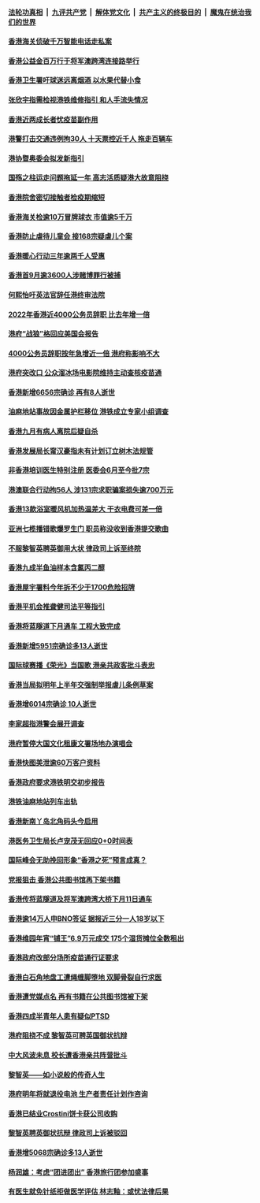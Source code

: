 ####  [法轮功真相](../../../../basic/blob/master/README.md?t=11211402) &nbsp;|&nbsp; [九评共产党](../../../../9ping.md/blob/master/README.md?t=11211402) &nbsp;|&nbsp; [解体党文化](../../../../jtdwh.md/blob/master/README.md?t=11211402)  &nbsp;|&nbsp; [共产主义的终极目的](../../../../gczydzjmd.md/blob/master/README.md?t=11211402) &nbsp;|&nbsp; [魔鬼在统治我们的世界](../../../../mgztzwmdsj.md/blob/master/README.md?t=11211402) 

#### [香港海关侦破千万智能电话走私案](../pages/nsc415/n13869852.md?t=11211402) 

#### [香港公益金百万行于将军澳跨湾连接路举行](../pages/nsc415/n13869848.md?t=11211402) 

#### [香港卫生署吁球迷远离烟酒 以水果代替小食](../pages/nsc415/n13869841.md?t=11211402) 

#### [张欣宇指需检视港铁维修指引 和人手流失情况](../pages/nsc415/n13869837.md?t=11211402) 

#### [香港近两成长者忧疫苗副作用](../pages/nsc415/n13869833.md?t=11211402) 

#### [港警打击交通违例拘30人 十天票控近千人 拖走百辆车](../pages/nsc415/n13869823.md?t=11211402) 

#### [港协暨奥委会拟发新指引](../pages/nsc415/n13869821.md?t=11211402) 

#### [国殇之柱运走问题拖延一年 高志活质疑港大故意阻挠](../pages/nsc415/n13869660.md?t=11211402) 

#### [香港院舍密切接触者检疫期缩短](../pages/nsc415/n13868164.md?t=11211402) 

#### [香港海关检逾10万冒牌球衣 市值逾5千万](../pages/nsc415/n13868155.md?t=11211402) 

#### [香港防止虐待儿童会 接168宗疑虐儿个案](../pages/nsc415/n13868153.md?t=11211402) 

#### [香港暖心行动三年逾两千人受惠](../pages/nsc415/n13868127.md?t=11211402) 

#### [香港首9月逾3600人涉赌博罪行被捕](../pages/nsc415/n13868123.md?t=11211402) 

#### [何熙怡吁英法官辞任港终审法院](../pages/nsc415/n13868118.md?t=11211402) 

#### [2022年香港近4000公务员辞职 比去年增一倍](../pages/nsc415/n13867703.md?t=11211402) 

#### [港府“战狼”格回应美国会报告](../pages/nsc415/n13867819.md?t=11211402) 

#### [4000公务员辞职按年急增近一倍 港府称影响不大](../pages/nsc415/n13867430.md?t=11211402) 

#### [港府突改口 公众溜冰场电影院维持主动查核疫苗通](../pages/nsc415/n13867423.md?t=11211402) 

#### [香港新增6656宗确诊 再有8人逝世](../pages/nsc415/n13867419.md?t=11211402) 

#### [油麻地站事故因金属护栏移位 港铁成立专家小组调查](../pages/nsc415/n13867395.md?t=11211402) 

#### [香港九月有病人离院后疑自杀](../pages/nsc415/n13867385.md?t=11211402) 

#### [香港发展局长甯汉豪指未有计划订立树木法规管](../pages/nsc415/n13867379.md?t=11211402) 

#### [非香港培训医生特别注册 医委会6月至今批7宗](../pages/nsc415/n13867372.md?t=11211402) 

#### [港澳联合行动拘56人 涉131宗求职骗案损失逾700万元](../pages/nsc415/n13867355.md?t=11211402) 

#### [香港13款浴室暖风机加热温差大 干衣电费可差一倍](../pages/nsc415/n13866708.md?t=11211402) 

#### [亚洲七榄播错歌爆罗生门 职员称没收到香港提交歌曲](../pages/nsc415/n13866701.md?t=11211402) 

#### [不服黎智英聘英御用大状 律政司上诉至终院](../pages/nsc415/n13866698.md?t=11211402) 

#### [香港九成半鱼油样本含氯丙二醇](../pages/nsc415/n13866682.md?t=11211402) 

#### [香港屋宇署料今年拆不少于1700危险招牌](../pages/nsc415/n13866679.md?t=11211402) 

#### [香港平机会推聋健司法平等指引](../pages/nsc415/n13866674.md?t=11211402) 

#### [香港将蓝隧道下月通车 工程大致完成](../pages/nsc415/n13866663.md?t=11211402) 

#### [香港新增5951宗确诊多13人逝世](../pages/nsc415/n13866647.md?t=11211402) 

#### [国际球赛播《荣光》当国歌 港亲共政客批斗表忠](../pages/nsc415/n13865995.md?t=11211402) 

#### [香港当局拟明年上半年交强制举报虐儿条例草案](../pages/nsc415/n13866016.md?t=11211402) 

#### [香港增6014宗确诊 10人逝世](../pages/nsc415/n13866005.md?t=11211402) 

#### [李家超指港警会展开调查](../pages/nsc415/n13865991.md?t=11211402) 

#### [港府暂停大国文化租康文署场地办演唱会](../pages/nsc415/n13865980.md?t=11211402) 

#### [香港快图美泄逾60万客户资料](../pages/nsc415/n13865962.md?t=11211402) 

#### [香港政府要求港铁明交初步报告](../pages/nsc415/n13865945.md?t=11211402) 

#### [港铁油麻地站列车出轨](../pages/nsc415/n13865262.md?t=11211402) 

#### [香港新南丫岛北角码头今启用](../pages/nsc415/n13865258.md?t=11211402) 

#### [港医务卫生局长卢宠茂无回应0+0时间表](../pages/nsc415/n13865254.md?t=11211402) 

#### [国际峰会无助挽回形象“香港之死”预言成真？](../pages/nsc415/n13864010.md?t=11211402) 

#### [党报狙击 香港公共图书馆再下架书籍](../pages/nsc415/n13864021.md?t=11211402) 

#### [香港传将蓝隧道及将军澳跨湾大桥下月11日通车](../pages/nsc415/n13863829.md?t=11211402) 

#### [香港逾14万人申BNO签证 据报近三分一人18岁以下](../pages/nsc415/n13863819.md?t=11211402) 

#### [香港维园年宵“铺王”6.9万元成交 175个湿货摊位全数租出](../pages/nsc415/n13863801.md?t=11211402) 

#### [香港政府改部分场所疫苗通行证要求](../pages/nsc415/n13863791.md?t=11211402) 

#### [香港白石角地盘工遭绳缠脚堕地 双脚骨裂自行求医](../pages/nsc415/n13863787.md?t=11211402) 

#### [香港遭党媒点名 再有书籍在公共图书馆被下架](../pages/nsc415/n13863775.md?t=11211402) 

#### [香港四成半青年人患有疑似PTSD](../pages/nsc415/n13863757.md?t=11211402) 

#### [港府阻挠不成 黎智英可聘英国御状抗辩](../pages/nsc415/n13863307.md?t=11211402) 

#### [中大风波未息 校长遭香港亲共阵营批斗](../pages/nsc415/n13863273.md?t=11211402) 

#### [黎智英——如小说般的传奇人生](../pages/nsc415/n13862305.md?t=11211402) 

#### [港府明年将就退役电池 生产者责任计划作咨询](../pages/nsc415/n13862986.md?t=11211402) 

#### [香港已结业Crostini饼卡获公司收购](../pages/nsc415/n13862983.md?t=11211402) 

#### [黎智英聘英御状抗辩 律政司上诉被驳回](../pages/nsc415/n13862982.md?t=11211402) 

#### [香港增5068宗确诊多13人逝世](../pages/nsc415/n13862975.md?t=11211402) 

#### [杨润雄：考虑“团进团出” 香港旅行团参加盛事](../pages/nsc415/n13862963.md?t=11211402) 

#### [有医生就免针纸拒做医学评估 林志釉：或忧法律后果](../pages/nsc415/n13862955.md?t=11211402) 

